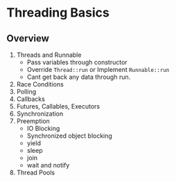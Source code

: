 # Threading Basics

## Overview
1. Threads and Runnable
    - Pass variables through constructor
    - Override `Thread::run` or Implement `Runnable::run`
    - Cant get back any data through run.
2. Race Conditions
3. Polling
4. Callbacks
5. Futures, Callables, Executors
6. Synchronization
7. Preemption
    - IO Blocking
    - Synchronized object blocking
    - yield
    - sleep
    - join
    - wait and notify
8. Thread Pools

